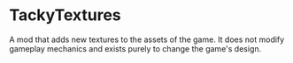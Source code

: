 # TackyTextures
A mod that adds new textures to the assets of the game. It does not modify gameplay mechanics and exists purely to change the game's design.
